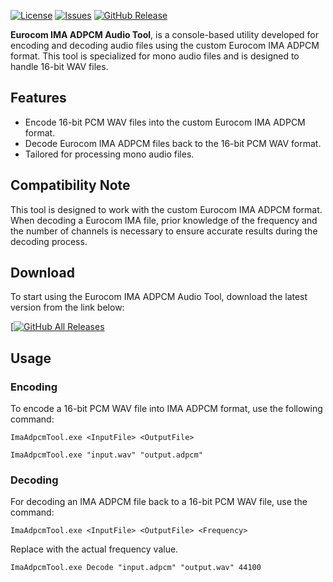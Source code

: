 [![License](https://img.shields.io/github/license/eurotools/es-eurocom-adpcm-encoder-decoder)](https://www.gnu.org/licenses/gpl-3.0.html)
[![Issues](https://img.shields.io/github/issues/eurotools/es-eurocom-adpcm-encoder-decoder)](https://github.com/eurotools/es-eurocom-adpcm-encoder-decoder/issues)
[![GitHub Release](https://img.shields.io/github/v/release/eurotools/es-eurocom-adpcm-encoder-decoder)](https://github.com/eurotools/es-eurocom-adpcm-encoder-decoder/releases/latest)

**Eurocom IMA ADPCM Audio Tool**, is a console-based utility developed for encoding and decoding audio files using the custom Eurocom IMA ADPCM format. This tool is specialized for mono audio files and is designed to handle 16-bit WAV files.

## Features
- Encode 16-bit PCM WAV files into the custom Eurocom IMA ADPCM format.
- Decode Eurocom IMA ADPCM files back to the 16-bit PCM WAV format.
- Tailored for processing mono audio files.

## Compatibility Note
This tool is designed to work with the custom Eurocom IMA ADPCM format. When decoding a Eurocom IMA file, prior knowledge of the frequency and the number of channels is necessary to ensure accurate results during the decoding process.

## Download
To start using the Eurocom IMA ADPCM Audio Tool, download the latest version from the link below:

[[![GitHub All Releases](https://img.shields.io/github/v/release/eurotools/es-eurocom-adpcm-encoder-decoder?style=for-the-badge)](https://github.com/eurotools/es-eurocom-adpcm-encoder-decoder/releases/latest)

## Usage

### Encoding
To encode a 16-bit PCM WAV file into IMA ADPCM format, use the following command:

```console
ImaAdpcmTool.exe <InputFile> <OutputFile>
```

```console
ImaAdpcmTool.exe "input.wav" "output.adpcm"
```

### Decoding
For decoding an IMA ADPCM file back to a 16-bit PCM WAV file, use the command:

```console
ImaAdpcmTool.exe <InputFile> <OutputFile> <Frequency>
```
Replace <Frequency> with the actual frequency value.

```
ImaAdpcmTool.exe Decode "input.adpcm" "output.wav" 44100
```
